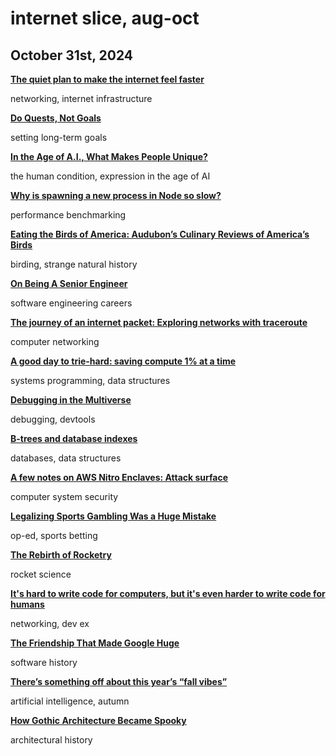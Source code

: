 # internet slice, aug-oct
## October 31st, 2024

[**The quiet plan to make the internet feel faster**](https://www.theverge.com/23655762/l4s-internet-apple-comcast-latency-speed-bandwidth)

networking, internet infrastructure

[**Do Quests, Not Goals**](https://www.raptitude.com/2024/08/do-quests-not-goals/)

setting long-term goals

[**In the Age of A.I., What Makes People Unique?**](https://www.newyorker.com/culture/open-questions/in-the-age-of-ai-what-makes-people-unique)

the human condition, expression in the age of AI

[**Why is spawning a new process in Node so slow?**](https://blog.val.town/blog/node-spawn-performance/)

performance benchmarking

[**Eating the Birds of America: Audubon’s Culinary Reviews of America’s Birds**](https://usbirdhistory.com/audubon-eating-americas-birds/)

birding, strange natural history

[**On Being A Senior Engineer**](https://www.kitchensoap.com/2012/10/25/on-being-a-senior-engineer/)

software engineering careers

[**The journey of an internet packet: Exploring networks with traceroute**](https://sebastianmarines.com/post/journey-of-a-packet-exploring-networks-with-traceroute/)

computer networking

[**A good day to trie-hard: saving compute 1% at a time**](https://blog.cloudflare.com/pingora-saving-compute-1-percent-at-a-time/)

systems programming, data structures

[**Debugging in the Multiverse**](https://antithesis.com/blog/multiverse_debugging/)

debugging, devtools

[**B-trees and database indexes**](https://planetscale.com/blog/btrees-and-database-indexes)

databases, data structures

[**A few notes on AWS Nitro Enclaves: Attack surface**](https://blog.trailofbits.com/2024/09/24/notes-on-aws-nitro-enclaves-attack-surface/)

computer system security

[**Legalizing Sports Gambling Was a Huge Mistake**](https://archive.ph/OyaEf#selection-687.0-687.45)

op-ed, sports betting

[**The Rebirth of Rocketry**](https://www.contrary.com/foundations-and-frontiers/rocketry)

rocket science

[**It's hard to write code for computers, but it's even harder to write code for humans**](https://erikbern.com/2024/09/27/its-hard-to-write-code-for-humans)

networking, dev ex

[**The Friendship That Made Google Huge**](https://www.newyorker.com/magazine/2018/12/10/the-friendship-that-made-google-huge)

software history

[**There’s something off about this year’s “fall vibes”**](https://www.vox.com/culture/378855/ai-slop-fall-autumn-inspiration-vibes-pinterest)

artificial intelligence, autumn

[**How Gothic Architecture Became Spooky**](https://www.architecturaldigest.com/story/how-gothic-architecture-became-spooky)

architectural history